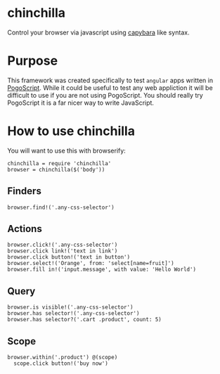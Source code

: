 chinchilla
==========

Control your browser via javascript using [capybara](https://github.com/jnicklas/capybara) like syntax.

# Purpose

This framework was created specifically to test `angular` apps written in [PogoScript](http://pogoscript.org). While it could be useful to test any web appliction it will be difficult to use if you are not using PogoScript. You should really try PogoScript it is a far nicer way to write JavaScript.

# How to use chinchilla

You will want to use this with browserify:

```
chinchilla = require 'chinchilla'
browser = chinchilla($('body'))
```

## Finders

```
browser.find!('.any-css-selector')
```

## Actions

```
browser.click!('.any-css-selector')
browser.click link!('text in link')
browser.click button!('text in button')
browser.select!('Orange', from: 'select[name=fruit]')
browser.fill in!('input.message', with value: 'Hello World')
```

## Query

```
browser.is visible!('.any-css-selector')
browser.has selector!('.any-css-selector')
browser.has selector?('.cart .product', count: 5)
```

## Scope

```
browser.within('.product') @(scope)
  scope.click button!('buy now')
```